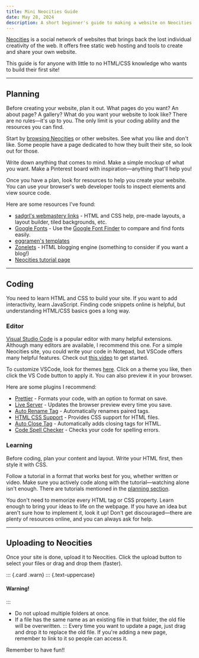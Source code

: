 ```yaml
---
title: Mini Neocities Guide
date: May 28, 2024
description: A short beginner's guide to making a website on Neocities.
---
```


[Neocities](https://neocities.org/) is a social network of websites that brings back the lost individual creativity of the web. It offers free static web hosting and tools to create and share your own website.

This guide is for anyone with little to no HTML/CSS knowledge who wants to build their first site!

---

## Planning

Before creating your website, plan it out. What pages do you want? An about page? A gallery? What do you want your website to look like? There are no rules—it's up to you. The only limit is your coding ability and the resources you can find.

Start by [browsing Neocities](https://neocities.org/browse) or other websites. See what you like and don't like. Some people have a page dedicated to how they built their site, so look out for those.

Write down anything that comes to mind. Make a simple mockup of what you want. Make a Pinterest board with inspiration—anything that'll help you!

Once you have a plan, look for resources to help you create your website. You can use your browser's web developer tools to inspect elements and view source code.

Here are some resources I've found:

- [sadgrl's webmastery links](https://goblin-heart.net/sadgrl/webmastery/) - HTML and CSS help, pre-made layouts, a layout builder, tiled backgrounds, etc.
- [Google Fonts](https://fonts.google.com/) - Use the [Google Font Finder](https://jmattthew.github.io/better-font-finder/better-font-finder.html) to compare and find fonts easily.
- [eggramen's templates](https://eggramen.neocities.org/code/css_testpages#templates)
- [Zonelets](https://zonelets.net/) - HTML blogging engine (something to consider if you want a blog!)
- [Neocities tutorial page](https://neocities.org/tutorials)

---

## Coding

You need to learn HTML and CSS to build your site. If you want to add interactivity, learn JavaScript. Finding code snippets online is helpful, but understanding HTML/CSS basics goes a long way.

### Editor

[Visual Studio Code](https://code.visualstudio.com/) is a popular editor with many helpful extensions. Although many editors are available, I recommend this one. For a simple Neocities site, you could write your code in Notepad, but VSCode offers many helpful features. Check out [this video](https://youtu.be/EUJlVYggR1Y?si=LoeVbRudnkp9PfEC) to get started.

To customize VSCode, look for themes [here](https://vscodethemes.com/?language=html). Click on a theme you like, then click the VS Code button to apply it. You can also preview it in your browser.

Here are some plugins I recommend:

- [Prettier](https://marketplace.visualstudio.com/items?itemName=esbenp.prettier-vscode) - Formats your code, with an option to format on save.
- [Live Server](https://marketplace.visualstudio.com/items?itemName=ritwickdey.LiveServer) - Updates the browser preview every time you save.
- [Auto Rename Tag](https://marketplace.visualstudio.com/items?itemName=formulahendry.auto-rename-tag) - Automatically renames paired tags.
- [HTML CSS Support](https://marketplace.visualstudio.com/items?itemName=ecmel.vscode-html-css) - Provides CSS support for HTML files.
- [Auto Close Tag](https://marketplace.visualstudio.com/items?itemName=formulahendry.auto-close-tag) - Automatically adds closing tags for HTML.
- [Code Spell Checker](https://marketplace.visualstudio.com/items?itemName=streetsidesoftware.code-spell-checker) - Checks your code for spelling errors.

### Learning

Before coding, plan your content and layout. Write your HTML first, then style it with CSS.

Follow a tutorial in a format that works best for you, whether written or video. Make sure you actively code along with the tutorial—watching alone isn't enough. There are tutorials mentioned in the [planning section](planning).

You don't need to memorize every HTML tag or CSS property. Learn enough to bring your ideas to life on the webpage. If you have an idea but aren't sure how to implement it, look it up! Don't get discouraged—there are plenty of resources online, and you can always ask for help.

---

## Uploading to Neocities

Once your site is done, upload it to Neocities. Click the upload button to select your files or drag and drop them (faster).

::: {.card .warn}
::: {.text-uppercase}
#### Warning!
:::
- Do not upload multiple folders at once.
- If a file has the same name as an existing file in that folder, the old file will be overwritten.
::: 
Every time you want to update a page, just drag and drop it to replace the old file. If you're adding a new page, remember to link to it so people can access it.

Remember to have fun!!
